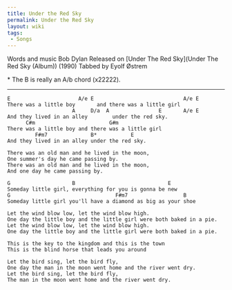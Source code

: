 ```yaml
---
title: Under the Red Sky
permalink: Under the Red Sky
layout: wiki
tags:
 - Songs
---
```


Words and music Bob Dylan
Released on [Under The Red Sky](Under The Red Sky (Album)) (1990)
Tabbed by Eyolf Østrem

\* The B is really an A/b chord (x22222).

* * * * *

    E                      A/e E                             A/e E
    There was a little boy       and there was a little girl
                         A     D/a  A                E       A/e E
    And they lived in an alley        under the red sky.
          C#m                        G#m
    There was a little boy and there was a little girl
             F#m7              B*           E
    And they lived in an alley under the red sky.

    There was an old man and he lived in the moon,
    One summer's day he came passing by.
    There was an old man and he lived in the moon,
    And one day he came passing by.

    G                    B                              E
    Someday little girl, everything for you is gonna be new
    G                                  F#m7                  B
    Someday little girl you'll have a diamond as big as your shoe

    Let the wind blow low, let the wind blow high.
    One day the little boy and the little girl were both baked in a pie.
    Let the wind blow low, let the wind blow high.
    One day the little boy and the little girl were both baked in a pie.

    This is the key to the kingdom and this is the town
    This is the blind horse that leads you around

    Let the bird sing, let the bird fly,
    One day the man in the moon went home and the river went dry.
    Let the bird sing, let the bird fly,
    The man in the moon went home and the river went dry.
